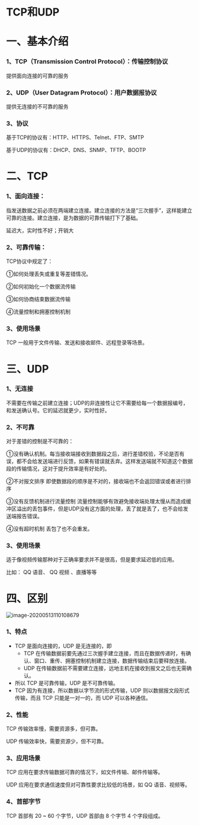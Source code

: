 # TCP和UDP

# 一、基本介绍

### 1、TCP（Transmission Control Protocol）：传输控制协议

提供面向连接的可靠的服务

### 2、UDP（User Datagram Protocol）：用户数据报协议

提供无连接的不可靠的服务

### 3、协议

基于TCP的协议有：HTTP、HTTPS、Telnet、FTP、SMTP

基于UDP的协议有：DHCP、DNS、SNMP、TFTP、BOOTP



# 二、TCP

### 1、面向连接：

指发送数据之前必须在两端建立连接。建立连接的方法是“三次握手”，这样能建立可靠的连接。建立连接，是为数据的可靠传输打下了基础。

延迟大，实时性不好；开销大

### 2、可靠传输：

TCP协议中规定了：

①如何处理丢失或重复等差错情况。

②如何初始化一个数据流传输

 ③如何协商结束数据流传输

 ④流量控制和拥塞控制机制





### 3、使用场景

TCP 一般用于文件传输、发送和接收邮件、远程登录等场景。



# 三、UDP

### 1、无连接

不需要在传输之前建立连接；UDP的非连接性让它不需要给每一个数据报编号，和发送确认号。它的延迟就更少，实时性好。

### 2、不可靠

对于差错的控制是不可靠的：

①没有确认机制。每当接收端接收到数据段之后，进行差错校验，不论是否有误，都不会给发送端进行反馈，如果有错误就丢弃。这样发送端就不知道这个数据段的传输情况，这对于提升效率是有好处的。

②不对报文排序 即使数据段的顺序是不对的，接收端也不会返回错误或者进行排序 

③没有反馈机制进行流量控制 流量控制能够有效避免接收端处理太慢从而造成缓冲区溢出的丢包事件，但是UDP没有这方面的处理，丢了就是丢了，也不会给发送端报告错误。

④没有超时机制  丢包了也不会重发。

### 3、使用场景

适于像视频传输那种对于正确率要求并不是很高，但是要求延迟低的应用。

比如： QQ 语音、 QQ 视频 、直播等等



# 四、区别

![image-20200513110108679](C:\Users\彼岸の烟火\AppData\Roaming\Typora\typora-user-images\image-20200513110108679.png)



### 1、特点

- TCP 是面向连接的，UDP 是无连接的，即
  - TCP 在传输数据前要先通过三次握手建立连接，而且在数据传递时，有确认、窗口、重传、拥塞控制机制建立连接，数据传输结束后要释放连接。
  - UDP 在传输数据前不需要建立连接，远地主机在接收到报文之后也无需确认。
- 所以 TCP 是可靠传输，UDP 是不可靠传输。
- TCP 因为有连接，所以数据以字节流的形式传输，UDP 则以数据报文段形式传输，而且 TCP 只能是一对一的，而 UDP 可以各种通信。

### 2、性能

 TCP 传输效率慢，需要资源多，但可靠。

UDP 传输效率快，需要资源少，但不可靠。

### 3、应用场景

 TCP 应用在要求传输数据可靠的情况下，如文件传输、邮件传输等。

UDP 应用在要求通信速度但对可靠性要求比较低的场景，如 QQ 语音、视频等。

### 4、首部字节

 TCP 首部有 20 ~ 60 个字节，UDP 首部由 8 个字节 4 个字段组成。





